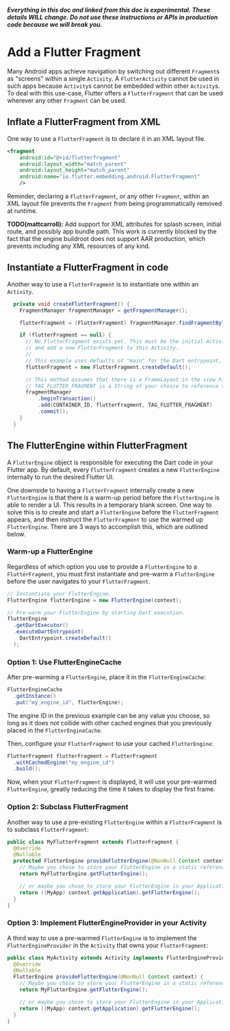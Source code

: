 _**Everything in this doc and linked from this doc is experimental. These details WILL change. Do not use these instructions or APIs in production code because we will break you.**_

# Add a Flutter Fragment

Many Android apps achieve navigation by switching out different `Fragment`s as "screens" within a single `Activity`.  A `FlutterActivity` cannot be used in such apps because `Activity`s cannot be embedded within other `Activity`s.  To deal with this use-case, Flutter offers a `FlutterFragment` that can be used wherever any other `Fragment` can be used.

## Inflate a FlutterFragment from XML

One way to use a `FlutterFragment` is to declare it in an XML layout file.

```xml
<fragment
    android:id="@+id/flutterfragment"
    android:layout_width="match_parent"
    android:layout_height="match_parent"
    android:name="io.flutter.embedding.android.FlutterFragment"
    />
```

Reminder, declaring a `FlutterFragment`, or any other `Fragment`, within an XML layout file prevents the `Fragment` from being programmatically removed at runtime.

**TODO(mattcarroll):** Add support for XML attributes for splash screen, initial route, and possibly app bundle path. This work is currently blocked by the fact that the engine buildroot does not support AAR production, which prevents including any XML resources of any kind.

## Instantiate a FlutterFragment in code

Another way to use a `FlutterFragment` is to instantiate one within an `Activity`.

```java
  private void createFlutterFragment() {
    FragmentManager fragmentManager = getFragmentManager();

    flutterFragment = (FlutterFragment) fragmentManager.findFragmentByTag(TAG_FLUTTER_FRAGMENT);

    if (flutterFragment == null) {
      // No FlutterFragment exists yet. This must be the initial Activity creation. We will create
      // and add a new FlutterFragment to this Activity.
      //
      // This example uses defaults of "main" for the Dart entrypoint, and "/" as the initial route.
      flutterFragment = new FlutterFragment.createDefault();

      // This method assumes that there is a FrameLayout in the view hierarchy with an ID of CONTAINER_ID.
      // TAG_FLUTTER_FRAGMENT is a String of your choice to reference the added FlutterFragment.
      fragmentManager
          .beginTransaction()
          .add(CONTAINER_ID, flutterFragment, TAG_FLUTTER_FRAGMENT)
          .commit();
    }
  }
```

## The FlutterEngine within FlutterFragment

A `FlutterEngine` object is responsible for executing the Dart code in your Flutter app. By default, every `FlutterFragment` creates a new `FlutterEngine` internally to run the desired Flutter UI.

One downside to having a `FlutterFragment` internally create a new `FlutterEngine` is that there is a warm-up period before the `FlutterEngine` is able to render a UI. This results in a temporary blank screen. One way to solve this is to create and start a `FlutterEngine` before the `FlutterFragment` appears, and then instruct the `FlutterFragment` to use the warmed up `FlutterEngine`. There are 3 ways to accomplish this, which are outlined below.

### Warm-up a FlutterEngine

Regardless of which option you use to provide a `FlutterEngine` to a `FlutterFragment`, you must first instantiate and pre-warm a `FlutterEngine` before the user navigates to your `FlutterFragment`.

```java
// Instantiate your FlutterEngine.
FlutterEngine flutterEngine = new FlutterEngine(context);

// Pre-warm your FlutterEngine by starting Dart execution.
flutterEngine
  .getDartExecutor()
  .executeDartEntrypoint(
    DartEntrypoint.createDefault()
  );
```

### Option 1: Use FlutterEngineCache

After pre-warming a `FlutterEngine`, place it in the `FlutterEngineCache`:

```java
FlutterEngineCache
  .getInstance()
  .put("my_engine_id", flutterEngine);
```

The engine ID in the previous example can be any value you choose, so long as it does not collide with other cached engines that you previously placed in the `FlutterEngineCache`.

Then, configure your `FlutterFragment` to use your cached `FlutterEngine`:

```java
FlutterFragment flutterFragment = FlutterFragment
  .withCachedEngine("my_engine_id")
  .build();
```

Now, when your `FlutterFragment` is displayed, it will use your pre-warmed `FlutterEngine`, greatly reducing the time it takes to display the first frame.

### Option 2: Subclass FlutterFragment

Another way to use a pre-existing `FlutterEngine` within a `FlutterFragment` is to subclass `FlutterFragment`:

```java
public class MyFlutterFragment extends FlutterFragment {
  @Override
  @Nullable
  protected FlutterEngine provideFlutterEngine(@NonNull Context context) {
    // Maybe you chose to store your FlutterEngine in a static reference.
    return MyFlutterEngine.getFlutterEngine();

    // or maybe you chose to store your FlutterEngine in your Application class.
    return ((MyApp) context.getApplication).getFlutterEngine();
  }
}
```

### Option 3: Implement FlutterEngineProvider in your Activity

A third way to use a pre-warmed `FlutterEngine` is to implement the `FlutterEngineProvider` in the `Activity` that owns your `FlutterFragment`:

```java
public class MyActivity extends Activity implements FlutterEngineProvider {
  @Override
  @Nullable
  FlutterEngine provideFlutterEngine(@NonNull Context context) {
    // Maybe you chose to store your FlutterEngine in a static reference.
    return MyFlutterEngine.getFlutterEngine();

    // or maybe you chose to store your FlutterEngine in your Application class.
    return ((MyApp) context.getApplication).getFlutterEngine();
  }
}
``` 